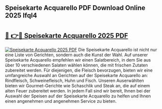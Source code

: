 ## Speisekarte Acquarello PDF Download Online 2025 Ifql4

# <h2><a href="http://gc84yug.nevu.top/?p=Speisekarte+Acquarello">🔗 👉🔴 Speisekarte Acquarello 2025 PDF</a></h2>

[![Speisekarte Acquarello 2025 PDF](https://i.imgur.com/dBaPXMq.png)](http://gc84yug.nevu.top/?p=Speisekarte+Acquarello)
Die Speisekarte Acquarello ist nicht nur eine Liste von Gerichten, sondern auch die Kunst der Wahl. Auf unserer Speisekarte Acquarello empfehlen wir einen Salatbereich, in dem Sie aus über 10 verschiedenen Salaten wählen können, die mit frischen Zutaten zubereitet werden. Für diejenigen, die Fleisch bevorzugen, bieten wir eine umfangreiche Auswahl an Gerichten auf der Speisekarte Acquarello an: Rindfleisch, Schweinefleisch, Huhn und Fisch. Unseren Auserwählten bieten wir Gourmet-Gerichte wie Schaschlik und Steak an, die auf einem alten Feuer zubereitet werden. In jedem Fall sind wir bereit, Ihnen bei der Auswahl der Speisen auf der Speisekarte Acquarello zu helfen und Ihnen einen angenehmen und angenehmen Service zu bieten.
